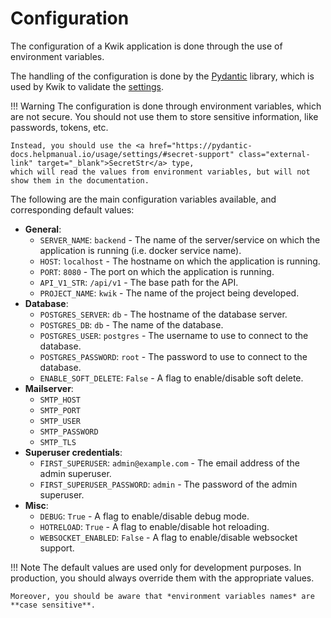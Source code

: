 # Configuration

The configuration of a Kwik application is done through the use of environment variables.

The handling of the configuration is done by the <a href="https://pydantic-docs.helpmanual.io/" class="external-link" target="_blank">Pydantic</a> library, 
which is used by Kwik to validate the <a href="https://pydantic-docs.helpmanual.io/usage/settings/" class="external-link" target="_blank">settings</a>.

!!! Warning
    The configuration is done through environment variables, which are not secure. 
    You should not use them to store sensitive information, like passwords, tokens, etc.

    Instead, you should use the <a href="https://pydantic-docs.helpmanual.io/usage/settings/#secret-support" class="external-link" target="_blank">SecretStr</a> type, 
    which will read the values from environment variables, but will not show them in the documentation.

The following are the main configuration variables available, and corresponding default values:

 - **General**:
     - `SERVER_NAME`: `backend` - The name of the server/service on which the application is running (i.e. docker service name).
     - `HOST`: `localhost` - The hostname on which the application is running.
     - `PORT`: `8080` - The port on which the application is running.
     - `API_V1_STR`: `/api/v1` - The base path for the API.
     - `PROJECT_NAME`: `kwik` - The name of the project being developed.
 - **Database**:
     - `POSTGRES_SERVER`: `db` - The hostname of the database server.
     - `POSTGRES_DB`: `db` - The name of the database.
     - `POSTGRES_USER`: `postgres` - The username to use to connect to the database.
     - `POSTGRES_PASSWORD`: `root` - The password to use to connect to the database.
     - `ENABLE_SOFT_DELETE`: `False` - A flag to enable/disable soft delete.
 - **Mailserver**:
     - `SMTP_HOST`
     - `SMTP_PORT`
     - `SMTP_USER`
     - `SMTP_PASSWORD`
     - `SMTP_TLS`
 - **Superuser credentials**:
     - `FIRST_SUPERUSER`: `admin@example.com` - The email address of the admin superuser.
     - `FIRST_SUPERUSER_PASSWORD`: `admin` - The password of the admin superuser.
 - **Misc**:
     - `DEBUG`: `True` - A flag to enable/disable debug mode.
     - `HOTRELOAD`: `True` - A flag to enable/disable hot reloading.
     - `WEBSOCKET_ENABLED`: `False` - A flag to enable/disable websocket support.

!!! Note
    The default values are used only for development purposes. 
    In production, you should always override them with the appropriate values.

    Moreover, you should be aware that *environment variables names* are **case sensitive**.
